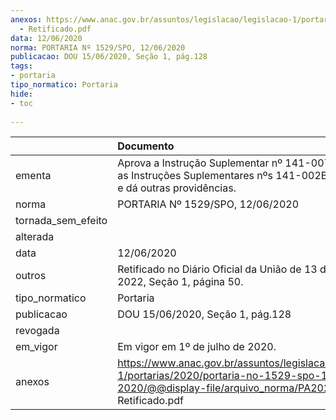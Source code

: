 ```yaml
---
anexos: https://www.anac.gov.br/assuntos/legislacao/legislacao-1/portarias/2020/portaria-no-1529-spo-12-06-2020/@@display-file/arquivo_norma/PA2020-1529
  - Retificado.pdf
data: 12/06/2020
norma: PORTARIA Nº 1529/SPO, 12/06/2020
publicacao: DOU 15/06/2020, Seção 1, pág.128
tags:
- portaria
tipo_normatico: Portaria
hide: 
- toc 
 
---
```


|                    | Documento                                                                                                                                                         |
|:-------------------|:------------------------------------------------------------------------------------------------------------------------------------------------------------------|
| ementa             | Aprova a Instrução Suplementar nº 141-007A, revoga as Instruções Suplementares nºs 141-002B e 61-002D e dá outras providências.                                   |
| norma              | PORTARIA Nº 1529/SPO, 12/06/2020                                                                                                                                  |
| tornada_sem_efeito |                                                                                                                                                                   |
| alterada           |                                                                                                                                                                   |
| data               | 12/06/2020                                                                                                                                                        |
| outros             | Retificado no Diário Oficial da União de 13 de junho de 2022, Seção 1, página 50.                                                                                 |
| tipo_normatico     | Portaria                                                                                                                                                          |
| publicacao         | DOU 15/06/2020, Seção 1, pág.128                                                                                                                                  |
| revogada           |                                                                                                                                                                   |
| em_vigor           | Em vigor em 1º de julho de 2020.                                                                                                                                  |
| anexos             | https://www.anac.gov.br/assuntos/legislacao/legislacao-1/portarias/2020/portaria-no-1529-spo-12-06-2020/@@display-file/arquivo_norma/PA2020-1529 - Retificado.pdf |